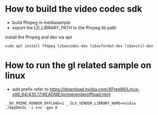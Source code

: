 # How to build the video codec sdk
- build ffmpeg in mediasample
- export the LD_LIBRARY_PATH to the ffmpeg lib path

install the ffmpeg and dev via apt
```
sudo apt install ffmpeg libavcodec-dev libavformat-dev libavutil-dev
```

# How to run the gl related sample on linux
- add prefix refer to https://download.nvidia.com/XFree86/Linux-x86_64/435.17/README/primerenderoffload.html
```
__NV_PRIME_RENDER_OFFLOAD=1 __GLX_VENDOR_LIBRARY_NAME=nvidia ./AppDecGL -i xxx -gpu 0
```

